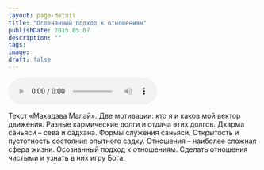 ```yaml
---
layout: page-detail
title: "Осознанный подход к отношениям"
publishDate: 2015.05.07
description: ""
tags:
image:
draft: false
---
```


<audio title="2015.05.07 - Осознанный подход к отношениям.mp3" src="https://filer-api.advayta.org/v1.0/public/files/74023" controls=""></audio>

 Текст «Махадэва Малай». Две мотивации: кто я и каков мой вектор движения. Разные кармические долги и отдача этих долгов. Дхарма саньяси – сева и садхана. Формы служения саньяси. Открытость и пустотность состояния опытного садху. Отношения – наиболее сложная сфера жизни. Осознанный подход к отношениям. Сделать отношения чистыми и узнать в них игру Бога. 

  
